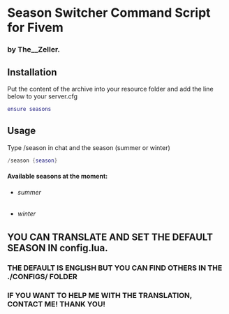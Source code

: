 # Season Switcher Command Script for Fivem

### by The__Zeller.

## Installation

Put the content of the archive into your resource folder and add the line below to your server.cfg

```lua
ensure seasons
```

## Usage
Type /season in chat and the season (summer or winter)
```lua
/season {season}
```
#### Available seasons at the moment:
- ###### summer
- ###### winter

## YOU CAN TRANSLATE AND SET THE DEFAULT SEASON IN config.lua.
### THE DEFAULT IS ENGLISH BUT YOU CAN FIND OTHERS IN THE ./CONFIGS/ FOLDER
### IF YOU WANT TO HELP ME WITH THE TRANSLATION, CONTACT ME! THANK YOU!

